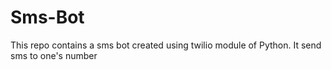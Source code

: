 # Sms-Bot
This repo contains a sms bot created using twilio module of Python. It send sms to one's number
